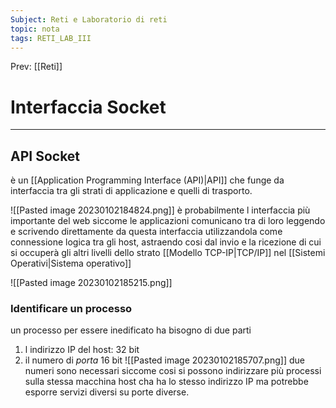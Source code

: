 ```yaml
---
Subject: Reti e Laboratorio di reti
topic: nota
tags: RETI_LAB_III
---
```


Prev: [[Reti]]

# Interfaccia Socket
---
## API Socket
è un [[Application Programming Interface (API)|API]] che funge da interfaccia tra gli strati di applicazione e quelli di trasporto.

![[Pasted image 20230102184824.png]]
è probabilmente l interfaccia più importante del web siccome le applicazioni comunicano tra di loro leggendo e scrivendo direttamente da questa interfaccia utilizzandola come connessione logica tra gli host, astraendo cosi dal invio e la ricezione di cui si occuperà gli altri livelli dello strato [[Modello TCP-IP|TCP/IP]] nel [[Sistemi Operativi|Sistema operativo]]

![[Pasted image 20230102185215.png]]


### Identificare un processo 
un processo per essere inedificato ha bisogno di due parti
1. l indirizzo IP del host: 32 bit
2. il numero di _porta_ 16 bit
![[Pasted image 20230102185707.png]]
due numeri sono necessari siccome cosi si possono indirizzare più processi sulla stessa macchina host cha ha lo stesso indirizzo IP ma potrebbe esporre servizi diversi su porte diverse.